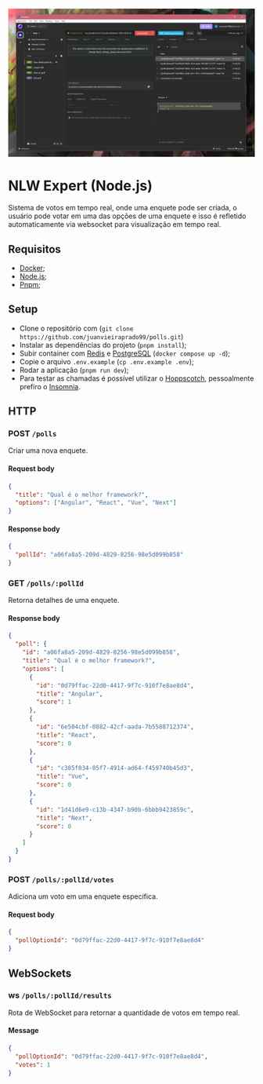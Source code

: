 ![Cover](./.github/cover.png)

# NLW Expert (Node.js)

Sistema de votos em tempo real, onde uma enquete pode ser criada, o usuário pode votar em uma das opções de uma enquete e isso é refletido automaticamente via websocket para visualização em tempo real.

## Requisitos

- [Docker](https://www.docker.com/);
- [Node.js](https://nodejs.org/en);
- [Pnpm](https://pnpm.io/pt/);

## Setup

- Clone o repositório com (`git clone https://github.com/juanvieiraprado99/polls.git`)
- Instalar as dependências do projeto (`pnpm install`);
- Subir container com [Redis](https://redis.io/) e [PostgreSQL](https://www.postgresql.org/) (`docker compose up -d`);
- Copie o arquivo `.env.example` (`cp .env.example .env`);
- Rodar a aplicação (`pnpm run dev`);
- Para testar as chamadas é possível utilizar o [Hoppscotch](https://hoppscotch.io/), pessoalmente prefiro o [Insomnia](https://insomnia.rest/).

## HTTP

### POST `/polls`

Criar uma nova enquete.

#### Request body

```json
{
  "title": "Qual é o melhor framework?",
  "options": ["Angular", "React", "Vue", "Next"]
}
```

#### Response body

```json
{
  "pollId": "a06fa8a5-209d-4829-8256-98e5d099b858"
}
```

### GET `/polls/:pollId`

Retorna detalhes de uma enquete.

#### Response body

```json
{
  "poll": {
    "id": "a06fa8a5-209d-4829-8256-98e5d099b858",
    "title": "Qual é o melhor framework?",
    "options": [
      {
        "id": "0d79ffac-22d0-4417-9f7c-910f7e8ae8d4",
        "title": "Angular",
        "score": 1
      },
      {
        "id": "6e504cbf-0882-42cf-aada-7b5588712374",
        "title": "React",
        "score": 0
      },
      {
        "id": "c385f034-05f7-4914-ad64-f459740b45d3",
        "title": "Vue",
        "score": 0
      },
      {
        "id": "1d41d6e9-c13b-4347-b90b-6bbb9423859c",
        "title": "Next",
        "score": 0
      }
    ]
  }
}
```

### POST `/polls/:pollId/votes`

Adiciona um voto em uma enquete especifica.

#### Request body

```json
{
  "pollOptionId": "0d79ffac-22d0-4417-9f7c-910f7e8ae8d4"
}
```

## WebSockets

### ws `/polls/:pollId/results`

Rota de WebSocket para retornar a quantidade de votos em tempo real.

#### Message

```json
{
  "pollOptionId": "0d79ffac-22d0-4417-9f7c-910f7e8ae8d4",
  "votes": 1
}
```

